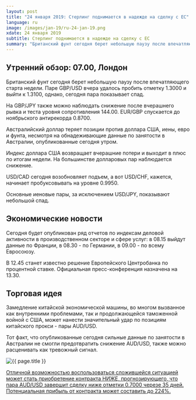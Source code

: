 ```yaml
---
layout: post
title: "24 января 2019: Стерлинг поднимается в надежде на сделку с ЕС"
language: ru
image: /images/jan-19/ru-24-jan-19.png
xdate: 24 января 2019
subtitle: Стерлинг поднимается в надежде на сделку с ЕС
summary: "Британский фунт сегодня берет небольшую паузу после впечатляющего старта недели. Паре GBP/USD вчера удалось пробить отметку 1.3000 и выйти к 1.3100, однако, сегодня пара показывает спад. На GBP/JPY также можно наблюдать снижение после вчерашнего рывка и теста уровня сопротивления 144.00"
---
```

## Утренний обзор: 07.00, Лондон
 
Британский фунт сегодня берет небольшую паузу после впечатляющего старта недели. Паре GBP/USD вчера удалось пробить отметку 1.3000 и выйти к 1.3100, однако, сегодня пара показывает спад. 

На GBP/JPY также можно наблюдать снижение после вчерашнего рывка и теста уровня сопротивления 144.00. EUR/GBP спускается до ноябрьского антирекорда 0.8700.

Австралийский доллар теряет позиции против доллара США, иены, евро и фунта, несмотря на обнадеживающие данные по занятости в Австралии, опубликованные сегодня утром.

Индекс доллара США возвращает вчерашние потери и выходит в плюс по итогам недели. На большинстве долларовых пар наблюдается снижение.

USD/CAD сегодня возобновляет подъем, а вот USD/CHF, кажется, начинает пробуксовывать на уровне 0.9950.

Основные иеновые пары, за исключением USD/JPY, показывают небольшой спад.
 
## Экономические новости
 
Сегодня будет опубликован ряд отчетов по индексам деловой активности в производственном секторе и сфере услуг: в 08.15 выйдут данные по Франции, в 08.30 - по Германии, в 09.00 - по всему Евросоюзу.

В 12.45 станет известно решение Европейского Центробанка по процентной ставке. Официальная пресс-конференция назначена на 13.30.
 
## Торговая идея

Замедление китайской экономической машины, во многом вызванное как внутренними проблемами, так  и продолжающейся таможенной войной с США, может нанести значительный удар по позициям китайского прокси - пары AUD/USD. 

Тот факт, что опубликованные сегодня сильные данные по занятости в Австралии не смогли предотвратить снижение AUD/USD, также можно расценивать как тревожный сигнал.

<img src="{{ site.url }}/images/jan-19/ru-24-jan-19.png" alt="{{ page.title }}"  title="{{ page.title }}">

<a href="%LINK%%?currency=USD&market=forex&underlying=frxAUDUSD&formname=higherlower&duration_amount=35&duration_units=d&amount=10&amount_type=stake&expiry_type=duration&barrier=0.7000" target="_blank" rel="noopener noreferrer nofollow">Отличной возможностью воспользоваться сложившейся ситуацией может стать приобретение контракта НИЖЕ, прогнозирующего, что пара AUD/USD завершит сделку ниже отметки 0.7000 черезе 35 дней. Потенциальная прибыль от контракта может составить до 224%.</a>
